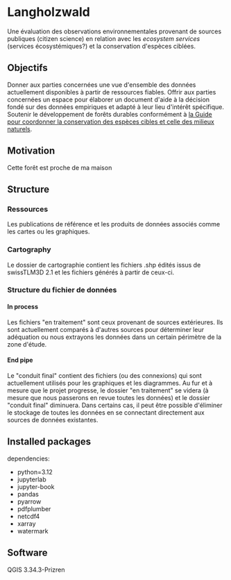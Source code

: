 # Langholzwald

Une évaluation des observations environnementales provenant de sources publiques (citizen science) en relation avec les  _ecosystem services_ (services écosystémiques?) et la conservation d'espèces ciblées.

## Objectifs

Donner aux parties concernées une vue d'ensemble des données actuellement disponibles à partir de ressources fiables. Offrir aux parties concernées un espace pour élaborer un document d'aide à la décision fondé sur des données empiriques et adapté à leur lieu d'intérêt spécifique. Soutenir le développement de forêts durables conformément à [la Guide pour coordonner la conservation des espèces cibles et celle des milieux naturels](https://www.infospecies.ch/fr/assets/content/documents/Plan_dAction_forets_claires-201112-def.pdf).

## Motivation

Cette forêt est proche de ma maison

## Structure
### Ressources

Les publications de référence et les produits de données associés comme les cartes ou les graphiques.

### Cartography

Le dossier de cartographie contient les fichiers .shp édités issus de swissTLM3D 2.1 et les fichiers générés à partir de ceux-ci.

### Structure du fichier de données

#### In process

Les fichiers "en traitement" sont ceux provenant de sources extérieures. Ils sont actuellement comparés à d'autres sources pour déterminer leur adéquation ou nous extrayons les données dans un certain périmètre de la zone d'étude.

#### End pipe

Le "conduit final" contient des fichiers (ou des connexions) qui sont actuellement utilisés pour les graphiques et les diagrammes. Au fur et à mesure que le projet progresse, le dossier "en traitement" se videra (à mesure que nous passerons en revue toutes les données) et le dossier "conduit final" diminuera. Dans certains cas, il peut être possible d'éliminer le stockage de toutes les données en se connectant directement aux sources de données existantes.

## Installed packages

dependencies:
  - python=3.12
  - jupyterlab
  - jupyter-book
  - pandas
  - pyarrow
  - pdfplumber
  - netcdf4
  - xarray
  - watermark

## Software
QGIS 3.34.3-Prizren






